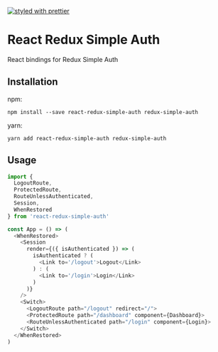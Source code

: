 [![styled with prettier](https://img.shields.io/badge/styled_with-prettier-ff69b4.svg)](https://github.com/prettier/prettier)

# React Redux Simple Auth

React bindings for Redux Simple Auth

## Installation

npm:
```
npm install --save react-redux-simple-auth redux-simple-auth
```

yarn:
```
yarn add react-redux-simple-auth redux-simple-auth
```

## Usage

```javascript
import {
  LogoutRoute,
  ProtectedRoute,
  RouteUnlessAuthenticated,
  Session,
  WhenRestored
} from 'react-redux-simple-auth'

const App = () => (
  <WhenRestored>
    <Session
      render={({ isAuthenticated }) => (
        isAuthenticated ? (
          <Link to='/logout'>Logout</Link>
        ) : (
          <Link to='/login'>Login</Link>
        )
      )}
    />
    <Switch>
      <LogoutRoute path="/logout" redirect="/">
      <ProtectedRoute path="/dashboard" component={Dashboard}>
      <RouteUnlessAuthenticated path="/login" component={Login}>
    </Switch>
  </WhenRestored>
)
```
